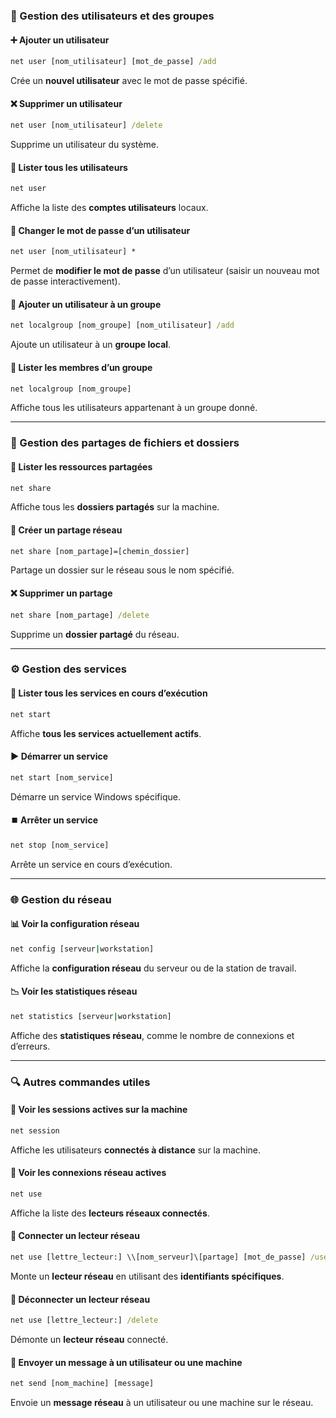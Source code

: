 ### 👥 Gestion des utilisateurs et des groupes

#### ➕ Ajouter un utilisateur

```cmd
net user [nom_utilisateur] [mot_de_passe] /add
```

Crée un **nouvel utilisateur** avec le mot de passe spécifié.

#### ❌ Supprimer un utilisateur

```cmd
net user [nom_utilisateur] /delete
```

Supprime un utilisateur du système.

#### 📜 Lister tous les utilisateurs

```cmd
net user
```

Affiche la liste des **comptes utilisateurs** locaux.

#### 🔑 Changer le mot de passe d’un utilisateur

```cmd
net user [nom_utilisateur] *
```

Permet de **modifier le mot de passe** d’un utilisateur (saisir un nouveau mot de passe interactivement).

#### 👥 Ajouter un utilisateur à un groupe

```cmd
net localgroup [nom_groupe] [nom_utilisateur] /add
```

Ajoute un utilisateur à un **groupe local**.

#### 👤 Lister les membres d’un groupe

```cmd
net localgroup [nom_groupe]
```

Affiche tous les utilisateurs appartenant à un groupe donné.

---
### 📂 Gestion des partages de fichiers et dossiers

#### 📜 Lister les ressources partagées

```cmd
net share
```

Affiche tous les **dossiers partagés** sur la machine.

#### 📂 Créer un partage réseau

```cmd
net share [nom_partage]=[chemin_dossier]
```

Partage un dossier sur le réseau sous le nom spécifié.

#### ❌ Supprimer un partage

```cmd
net share [nom_partage] /delete
```

Supprime un **dossier partagé** du réseau.

---

### ⚙️ Gestion des services

#### 📝 Lister tous les services en cours d’exécution

```cmd
net start
```

Affiche **tous les services actuellement actifs**.

#### ▶️ Démarrer un service

```cmd
net start [nom_service]
```

Démarre un service Windows spécifique.

#### ⏹️ Arrêter un service

```cmd
net stop [nom_service]
```

Arrête un service en cours d’exécution.

---
### 🌐 Gestion du réseau

#### 📊 Voir la configuration réseau

```cmd
net config [serveur|workstation]
```

Affiche la **configuration réseau** du serveur ou de la station de travail.

#### 📉 Voir les statistiques réseau

```cmd
net statistics [serveur|workstation]
```

Affiche des **statistiques réseau**, comme le nombre de connexions et d’erreurs.

---

### 🔍 Autres commandes utiles

#### 📡 Voir les sessions actives sur la machine

```cmd
net session
```

Affiche les utilisateurs **connectés à distance** sur la machine.

#### 🔗 Voir les connexions réseau actives

```cmd
net use
```

Affiche la liste des **lecteurs réseaux connectés**.

#### 🔌 Connecter un lecteur réseau

```cmd
net use [lettre_lecteur:] \\[nom_serveur]\[partage] [mot_de_passe] /user:[nom_utilisateur]
```

Monte un **lecteur réseau** en utilisant des **identifiants spécifiques**.

#### 🔌 Déconnecter un lecteur réseau

```cmd
net use [lettre_lecteur:] /delete
```

Démonte un **lecteur réseau** connecté.

#### 📩 Envoyer un message à un utilisateur ou une machine

```cmd
net send [nom_machine] [message]
```

Envoie un **message réseau** à un utilisateur ou une machine sur le réseau.
